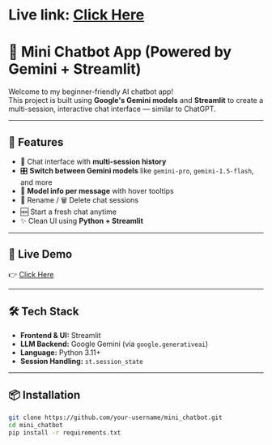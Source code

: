 # Live link: [Click Here](https://mini-chat-bot.streamlit.app/)

# 🤖 Mini Chatbot App (Powered by Gemini + Streamlit)

Welcome to my beginner-friendly AI chatbot app!  
This project is built using **Google's Gemini models** and **Streamlit** to create a multi-session, interactive chat interface — similar to ChatGPT.

---

## 🌟 Features

- 💬 Chat interface with **multi-session history**
- 🎛️ **Switch between Gemini models** like `gemini-pro`, `gemini-1.5-flash`, and more
- 🧠 **Model info per message** with hover tooltips
- 📝 Rename / 🗑️ Delete chat sessions
- 🆕 Start a fresh chat anytime
- ✨ Clean UI using **Python + Streamlit**

---

## 🚀 Live Demo

👉 [Click Here](https://mini-chat-bot.streamlit.app/)

---

## 🛠️ Tech Stack

- **Frontend & UI:** Streamlit
- **LLM Backend:** Google Gemini (via `google.generativeai`)
- **Language:** Python 3.11+
- **Session Handling:** `st.session_state`

---

## 📦 Installation

```bash
git clone https://github.com/your-username/mini_chatbot.git
cd mini_chatbot
pip install -r requirements.txt

